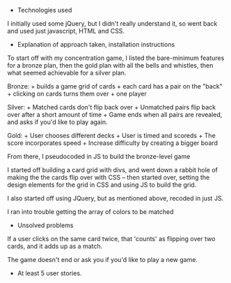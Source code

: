 

+ Technologies used

I initially used some jQuery, but I didn't really understand it, so went back and used just javascript, HTML and CSS.

+ Explanation of approach taken, installation instructions

To start off with my concentration game, I listed the bare-minimum features for a bronze plan, then the gold plan with all the bells and whistles, then what seemed achievable for a silver plan.

  Bronze:
    + builds a game grid of cards
    + each card has a pair on the "back"
    + clicking on cards turns them over
    + one player

  Silver:
    + Matched cards don't flip back over
    + Unmatched pairs flip back over after a short amount of time
    + Game ends when all pairs are revealed, and asks if you'd like to play again.

  Gold:
    + User chooses different decks
    + User is timed and scoreds
    + The score incorporates speed
    + Increase difficulty by creating a bigger board

From there, I pseudocoded in JS to build the bronze-level game

I started off building a card grid with divs, and went down a rabbit hole of making the the cards flip over with CSS – then started over, setting the design elements for the grid in CSS and using JS to build the grid.

I also started off using JQuery, but as mentioned above, recoded in just JS.

I ran into trouble getting the array of colors to be matched 

+ Unsolved problems

If a user clicks on the same card twice, that 'counts' as flipping over two cards, and it adds up as a match.

The game doesn't end or ask you if you'd like to play a new game.

+ At least 5 user stories.
